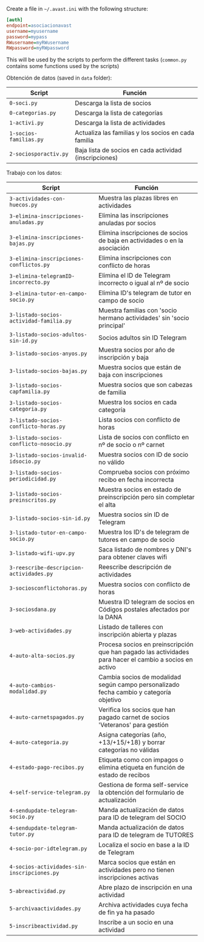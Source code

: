 Create a file in `~/.avast.ini` with the following structure:

```ini
[auth]
endpoint=asociacionavast
username=myusername
password=mypass
RWusername=myRWusername
RWpassword=myRWpassword
```

This will be used by the scripts to perform the different tasks (`common.py` contains some functions used by the scripts)

Obtención de datos (saved in `data` folder):

| Script                 | Función                                                |
| ---------------------- | ------------------------------------------------------ |
| `0-soci.py`            | Descarga la lista de socios                            |
| `0-categorias.py`      | Descarga la lista de categorías                        |
| `1-activi.py`          | Descarga la lista de actividades                       |
| `1-socios-familias.py` | Actualiza las familias y los socios en cada familia    |
| `2-sociosporactiv.py`  | Baja lista de socios en cada actividad (inscripciones) |

Trabajo con los datos:

| Script                                      | Función                                                                                                 |
| ------------------------------------------- | ------------------------------------------------------------------------------------------------------- |
| `3-actividades-con-huecos.py`               | Muestra las plazas libres en actividades                                                                |
| `3-elimina-inscripciones-anuladas.py`       | Elimina las inscripciones anuladas por socios                                                           |
| `3-elimina-inscripciones-bajas.py`          | Elimina inscripciones de socios de baja en actividades o en la asociación                               |
| `3-elimina-inscripciones-conflictos.py`     | Elimina inscripciones con conflicto de horas                                                            |
| `3-elimina-telegramID-incorrecto.py`        | Elimina el ID de Telegram incorrecto o igual al nº de socio                                             |
| `3-elimina-tutor-en-campo-socio.py`         | Elimina ID's telegram de tutor en campo de socio                                                        |
| `3-listado-socios-actividad-familia.py`     | Muestra familias con 'socio hermano actividades' sin 'socio principal'                                  |
| `3-listado-socios-adultos-sin-id.py`        | Socios adultos sin ID Telegram                                                                          |
| `3-listado-socios-anyos.py`                 | Muestra socios por año de inscripción y baja                                                            |
| `3-listado-socios-bajas.py`                 | Muestra socios que están de baja con inscripciones                                                      |
| `3-listado-socios-capfamilia.py`            | Muestra socios que son cabezas de familia                                                               |
| `3-listado-socios-categoria.py`             | Muestra los socios en cada categoría                                                                    |
| `3-listado-socios-conflicto-horas.py`       | Lista socios con conflicto de horas                                                                     |
| `3-listado-socios-conflicto-nosocio.py`     | Lista de socios con conflicto en nº de socio o nº carnet                                                |
| `3-listado-socios-invalid-idsocio.py`       | Muestra socios con ID de socio no válido                                                                |
| `3-listado-socios-periodicidad.py`          | Comprueba socios con próximo recibo en fecha incorrecta                                                 |
| `3-listado-socios-preinscritos.py`          | Muestra socios en estado de preinscripción pero sin completar el alta                                   |
| `3-listado-socios-sin-id.py`                | Muestra socios sin ID de Telegram                                                                       |
| `3-listado-tutor-en-campo-socio.py`         | Muestra los ID's de telegram de tutores en campo de socio                                               |
| `3-listado-wifi-upv.py`                     | Saca listado de nombres y DNI's para obtener claves wifi                                                |
| `3-reescribe-descripcion-actividades.py`    | Reescribe descripción de actividades                                                                    |
| `3-sociosconflictohoras.py`                 | Muestra socios con conflicto de horas                                                                   |
| `3-sociosdana.py`                           | Muestra ID telegram de socios en Códigos postales afectados por la DANA                                 |
| `3-web-actividades.py`                      | Listado de talleres con inscripción abierta y plazas                                                    |
| `4-auto-alta-socios.py`                     | Procesa socios en preinscripción que han pagado las actividades para hacer el cambio a socios en activo |
| `4-auto-cambios-modalidad.py`               | Cambia socios de modalidad según campo personalizado fecha cambio y categoría objetivo                  |
| `4-auto-carnetspagados.py`                  | Verifica los socios que han pagado carnet de socios 'Veteranos' para gestión                            |
| `4-auto-categoria.py`                       | Asigna categorías (año, +13/+15/+18) y borrar categorías no válidas                                     |
| `4-estado-pago-recibos.py`                  | Etiqueta como con impagos o elimina etiqueta en función de estado de recibos                            |
| `4-self-service-telegram.py`                | Gestiona de forma self-service la obtención del formulario de actualización                             |
| `4-sendupdate-telegram-socio.py`            | Manda actualización de datos para ID de telegram del SOCIO                                              |
| `4-sendupdate-telegram-tutor.py`            | Manda actualización de datos para ID de telegram de TUTORES                                             |
| `4-socio-por-idtelegram.py`                 | Localiza el socio en base a la ID de Telegram                                                           |
| `4-socios-actividades-sin-inscripciones.py` | Marca socios que están en actividades pero no tienen inscripciones activas                              |
| `5-abreactividad.py`                        | Abre plazo de inscripción en una actividad                                                              |
| `5-archivaactividades.py`                   | Archiva actividades cuya fecha de fin ya ha pasado                                                      |
| `5-inscribeactividad.py`                    | Inscribe a un socio en una actividad                                                                    |

